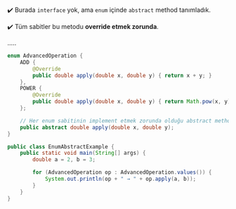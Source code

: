 ✔️ Burada `interface` yok, ama `enum` içinde `abstract` method tanımladık.

✔️ Tüm sabitler bu metodu **override etmek zorunda**.

.....

```java
enum AdvancedOperation {
    ADD {
        @Override
        public double apply(double x, double y) { return x + y; }
    },
    POWER {
        @Override
        public double apply(double x, double y) { return Math.pow(x, y); }
    };

    // Her enum sabitinin implement etmek zorunda olduğu abstract method
    public abstract double apply(double x, double y);
}

public class EnumAbstractExample {
    public static void main(String[] args) {
        double a = 2, b = 3;

        for (AdvancedOperation op : AdvancedOperation.values()) {
            System.out.println(op + " → " + op.apply(a, b));
        }
    }
}
```